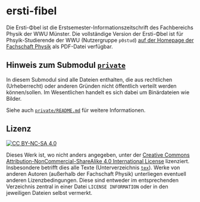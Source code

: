 # ersti-fibel
Die Ersti-Φbel ist die Erstsemester-Informationszeitschrift des Fachbereichs Physik der WWU Münster.
Die vollständige Version der Ersti-Φbel ist für Phsyik-Studierende der WWU (Nutzergruppe `p0stud`) [auf der Homepage der Fachschaft Physik](https://sso.uni-muenster.de/Physik.FSPHYS/intern/intern-physiker/erstifibel) als PDF-Datei verfügbar.

## Hinweis zum Submodul [`private`](private/)
In diesem Submodul sind alle Dateien enthalten, die aus rechtlichen (Urheberrecht) oder anderen Gründen nicht öffentlich verteilt werden können/sollen.
Im Wesentlichen handelt es sich dabei um Binärdateien wie Bilder.

Siehe auch [`private/README.md`](private/README.md) für weitere Informationen.

## Lizenz
[![CC BY-NC-SA 4.0](https://mirrors.creativecommons.org/presskit/buttons/88x31/svg/by-nc-sa.svg)](https://creativecommons.org/licenses/by-nc-sa/4.0/)

Dieses Werk ist, wo nicht anders angegeben, unter der [Creative Commons Attribution-NonCommercial-ShareAlike&nbsp;4.0 International License](https://creativecommons.org/licenses/by-nc-sa/4.0/) lizenziert.
Insbesondere betrifft dies alle Texte (Unterverzeichnis [`tex`](tex/)).
Werke von anderen Autoren (außerhalb der Fachschaft Physik) unterliegen eventuell anderen Lizenzbedingungen.
Diese sind entweder im entsprechenden Verzeichnis zentral in einer Datei `LICENSE INFORMATION` oder in den jeweiligen Dateien selbst vermerkt.

